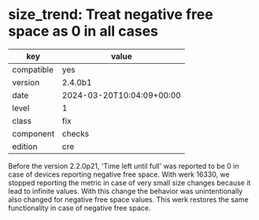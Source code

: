 [//]: # (werk v2)
# size_trend: Treat negative free space as 0 in all cases

key        | value
---------- | ---
compatible | yes
version    | 2.4.0b1
date       | 2024-03-20T10:04:09+00:00
level      | 1
class      | fix
component  | checks
edition    | cre

Before the version 2.2.0p21, 'Time left until full' was reported to be 0 in case of
devices reporting negative free space.
With werk 16330, we stopped reporting the metric in case of very small size changes
because it lead to infinite values. With this change the behavior was unintentionally
also changed for negative free space values.
This werk restores the same functionality in case of negative free space.